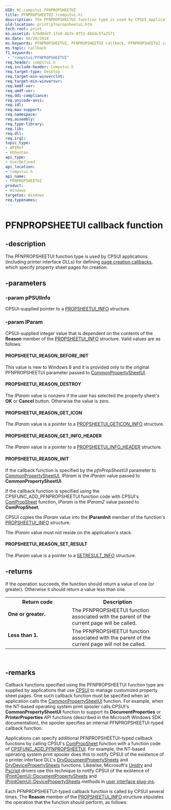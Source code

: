 ```yaml
---
UID: NC:compstui.PFNPROPSHEETUI
title: PFNPROPSHEETUI (compstui.h)
description: The PFNPROPSHEETUI function type is used by CPSUI applications (including printer interface DLLs) for defining page creation callbacks, which specify property sheet pages for creation.
old-location: print\pfnpropsheetui.htm
tech.root: print
ms.assetid: b78d0dd7-1fe9-4b7e-8f51-4b5dc5fa2571
ms.date: 04/20/2018
ms.keywords: PFNPROPSHEETUI, PFNPROPSHEETUI callback, PFNPROPSHEETUI callback function [Print Devices], compstui/PFNPROPSHEETUI, cpsuifnc_a30dfbce-634a-4eb9-b86c-fdd14d8333fd.xml, print.pfnpropsheetui
ms.topic: callback
f1_keywords:
 - "compstui/PFNPROPSHEETUI"
req.header: compstui.h
req.include-header: Compstui.h
req.target-type: Desktop
req.target-min-winverclnt: 
req.target-min-winversvr: 
req.kmdf-ver: 
req.umdf-ver: 
req.ddi-compliance: 
req.unicode-ansi: 
req.idl: 
req.max-support: 
req.namespace: 
req.assembly: 
req.type-library: 
req.lib: 
req.dll: 
req.irql: 
topic_type:
- APIRef
- kbSyntax
api_type:
- UserDefined
api_location:
- compstui.h
api_name:
- PFNPROPSHEETUI
product:
- Windows
targetos: Windows
req.typenames: 
---
```


# PFNPROPSHEETUI callback function


## -description


The PFNPROPSHEETUI function type is used by CPSUI applications (including printer interface DLLs) for defining <a href="https://docs.microsoft.com/windows-hardware/drivers/print/page-creation-callbacks">page creation callbacks</a>, which specify property sheet pages for creation.


## -parameters




### -param pPSUIInfo

CPSUI-supplied pointer to a <a href="https://docs.microsoft.com/windows-hardware/drivers/ddi/compstui/ns-compstui-_propsheetui_info">PROPSHEETUI_INFO</a> structure.


### -param lParam

CPSUI-supplied integer value that is dependent on the contents of the <b>Reason</b> member of the <a href="https://docs.microsoft.com/windows-hardware/drivers/ddi/compstui/ns-compstui-_propsheetui_info">PROPSHEETUI_INFO</a> structure. Valid values are as follows:





#### PROPSHEETUI_REASON_BEFORE_INIT

This value is new to Windows 8 and it is provided only to the original PFNPROPSHEETUI parameter passed to <a href="https://docs.microsoft.com/windows-hardware/drivers/ddi/compstui/nf-compstui-commonpropertysheetuia">CommonPropertySheetUI</a>.



#### PROPSHEETUI_REASON_DESTROY

The <i>lParam</i> value is nonzero if the user has selected the property sheet's <b>OK</b> or <b>Cancel</b> button. Otherwise the value is zero.





#### PROPSHEETUI_REASON_GET_ICON

The <i>lParam</i> value is a pointer to a <a href="https://docs.microsoft.com/windows-hardware/drivers/ddi/compstui/ns-compstui-_propsheetui_geticon_info">PROPSHEETUI_GETICON_INFO</a> structure.





#### PROPSHEETUI_REASON_GET_INFO_HEADER

The <i>lParam</i> value is a pointer to a <a href="https://docs.microsoft.com/windows-hardware/drivers/ddi/compstui/ns-compstui-_propsheetui_info_header">PROPSHEETUI_INFO_HEADER</a> structure.





#### PROPSHEETUI_REASON_INIT

If the callback function is specified by the <i>pfnPropSheetUI</i> parameter to <a href="https://docs.microsoft.com/windows-hardware/drivers/ddi/compstui/nf-compstui-commonpropertysheetuia">CommonPropertySheetUI</a>, <i>lParam</i> is the <i>lParam</i> value passed to <b>CommonPropertySheetUI</b>.

If the callback function is specified using the CPSFUNC_ADD_PFNPROPSHEETUI function code with CPSUI's <a href="https://docs.microsoft.com/windows-hardware/drivers/ddi/compstui/nc-compstui-pfncompropsheet">ComPropSheet</a> function, <i>lParam</i> is the <i>lParam2</i> value passed to <b>ComPropSheet</b>.

CPSUI copies the <i>lParam</i> value into the <b>lParamInit</b> member of the function's <a href="https://docs.microsoft.com/windows-hardware/drivers/ddi/compstui/ns-compstui-_propsheetui_info">PROPSHEETUI_INFO</a> structure.

The <i>lParam</i> value must not reside on the application's stack.





#### PROPSHEETUI_REASON_SET_RESULT

The <i>lParam</i> value is a pointer to a <a href="https://docs.microsoft.com/windows-hardware/drivers/ddi/compstui/ns-compstui-_setresult_info">SETRESULT_INFO</a> structure.


## -returns



If the operation succeeds, the function should return a value of one (or greater). Otherwise it should return a value less than one.

<table>
<tr>
<th>Return code</th>
<th>Description</th>
</tr>
<tr>
<td width="40%">
<dl>
<dt><b>One or greater.</b></dt>
</dl>
</td>
<td width="60%">
The PFNPROPSHEETUI function associated with the parent of the current page will be called.

</td>
</tr>
<tr>
<td width="40%">
<dl>
<dt><b>Less than 1.</b></dt>
</dl>
</td>
<td width="60%">
The PFNPROPSHEETUI function associated with the parent of the current page will not be called.

</td>
</tr>
</table>
 




## -remarks



Callback functions specified using the PFNPROPSHEETUI function type are supplied by applications that use <a href="https://docs.microsoft.com/windows-hardware/drivers/print/common-property-sheet-user-interface">CPSUI</a> to manage customized property sheet pages. One such callback function must be specified when an application calls the <a href="https://docs.microsoft.com/windows-hardware/drivers/ddi/compstui/nf-compstui-commonpropertysheetuia">CommonPropertySheetUI</a> function. For example, when the NT-based operating system print spooler calls CPSUI's <b>CommonPropertySheetUI</b> function to support its <b>DocumentProperties</b> or <b>PrinterProperties</b> API functions (described in the Microsoft Windows SDK documentation), the spooler specifies an internal PFNPROPSHEETUI-typed callback function. 

Applications can specify additional PFNPROPSHEETUI-typed callback functions by calling CPSUI's <a href="https://docs.microsoft.com/windows-hardware/drivers/ddi/compstui/nc-compstui-pfncompropsheet">ComPropSheet</a> function with a function code of <a href="https://docs.microsoft.com/previous-versions/ff546391(v=vs.85)">CPSFUNC_ADD_PFNPROPSHEETUI</a>. For example, the NT-based operating system print spooler does this to notify CPSUI of the existence of a printer interface DLL's <a href="https://docs.microsoft.com/windows-hardware/drivers/ddi/winddiui/nf-winddiui-drvdocumentpropertysheets">DrvDocumentPropertySheets</a> and <a href="https://docs.microsoft.com/windows-hardware/drivers/ddi/winddiui/nf-winddiui-drvdevicepropertysheets">DrvDevicePropertySheets</a> functions. Likewise, Microsoft's <a href="https://docs.microsoft.com/windows-hardware/drivers/">Unidrv</a> and <a href="https://docs.microsoft.com/windows-hardware/drivers/">Pscript</a> drivers use this technique to notify CPSUI of the existence of <a href="https://docs.microsoft.com/windows-hardware/drivers/ddi/prcomoem/nf-prcomoem-iprintoemui-documentpropertysheets">IPrintOemUI::DocumentPropertySheets</a> and <a href="https://docs.microsoft.com/windows-hardware/drivers/ddi/prcomoem/nf-prcomoem-iprintoemui-devicepropertysheets">IPrintOemUI::DevicePropertySheets</a> methods in <a href="https://docs.microsoft.com/windows-hardware/drivers/print/user-interface-plug-ins">user interface plug-ins</a>.

Each PFNPROPSHEETUI-typed callback function is called by CPSUI several times. The <b>Reason</b> member of the <a href="https://docs.microsoft.com/windows-hardware/drivers/ddi/compstui/ns-compstui-_propsheetui_info">PROPSHEETUI_INFO</a> structure stipulates the operation that the function should perform, as follows:













